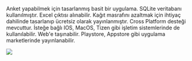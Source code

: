 Anket yapabilmek için tasarlanmış basit bir uygulama. SQLite veritabanı kullanılmıştır. Excel çıktısı alınabilir. Kağıt masrafını azaltmak için ihtiyaç dahilinde tasarlanıp ücretsiz olarak yayınlanmıştır.
Cross Platform desteği mevcuttur. İsteğe bağlı IOS, MacOS, Tizen gibi işletim sistemlerinde de kullanılabilir.
Web'e taşınabilir.
Playstore, Appstore gibi uygulama marketlerinde yayınlanabilir.

<image src="https://github.com/akoc95/Anket-Uygulamasi-Android-Windows/blob/master/SurveyApp/Anket-Uygulamasi.png" />

